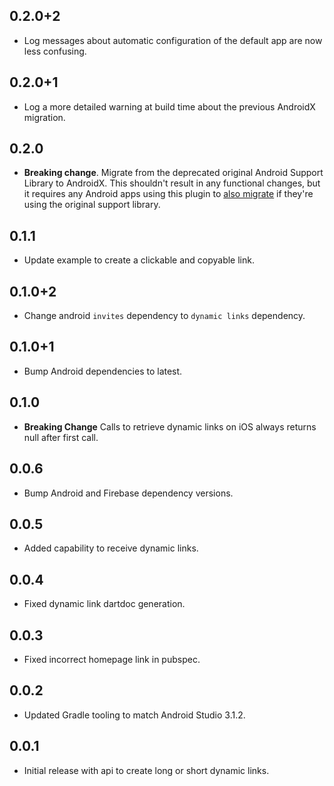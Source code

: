 ## 0.2.0+2

* Log messages about automatic configuration of the default app are now less confusing.

## 0.2.0+1

* Log a more detailed warning at build time about the previous AndroidX
  migration.

## 0.2.0

* **Breaking change**. Migrate from the deprecated original Android Support
  Library to AndroidX. This shouldn't result in any functional changes, but it
  requires any Android apps using this plugin to [also
  migrate](https://developer.android.com/jetpack/androidx/migrate) if they're
  using the original support library.

## 0.1.1

* Update example to create a clickable and copyable link.

## 0.1.0+2

* Change android `invites` dependency to `dynamic links` dependency.

## 0.1.0+1

* Bump Android dependencies to latest.

## 0.1.0

* **Breaking Change** Calls to retrieve dynamic links on iOS always returns null after first call.

## 0.0.6

* Bump Android and Firebase dependency versions.

## 0.0.5

* Added capability to receive dynamic links.

## 0.0.4

* Fixed dynamic link dartdoc generation.

## 0.0.3

* Fixed incorrect homepage link in pubspec.

## 0.0.2

* Updated Gradle tooling to match Android Studio 3.1.2.

## 0.0.1

* Initial release with api to create long or short dynamic links.
